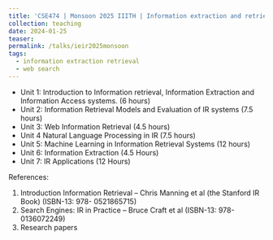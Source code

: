 ```yaml
---
title: 'CSE474 | Monsoon 2025 IIITH | Information extraction and retrieval'
collection: teaching
date: 2024-01-25
teaser:
permalink: /talks/ieir2025monsoon
tags:
  - information extraction retrieval
  - web search
---
```


* Unit 1: Introduction to Information retrieval, Information Extraction and Information Access systems. (6 hours)
* Unit 2: Information Retrieval Models and Evaluation of IR systems (7.5 hours)
* Unit 3: Web Information Retrieval (4.5 hours)
* Unit 4 Natural Language Processing in IR (7.5 hours)
* Unit 5: Machine Learning in Information Retrieval Systems (12 hours)
* Unit 6: Information Extraction (4.5 Hours)
* Unit 7: IR Applications (12 Hours)

References:
1. Introduction Information Retrieval – Chris Manning et al (the Stanford IR Book) (ISBN-13: 978-
0521865715)
1. Search Engines: IR in Practice – Bruce Craft et al (ISBN-13: 978-0136072249)
1. Research papers
